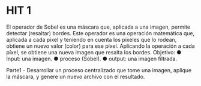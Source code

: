 # HIT 1

El operador de Sobel es una máscara que, aplicada a una imagen, permite detectar (resaltar) bordes. Este operador es una operación matemática que, aplicada a cada pixel y teniendo en cuenta los píxeles que lo rodean, obtiene un nuevo valor (color) para ese pixel. Aplicando la operación a cada píxel, se obtiene una nueva imagen que resalta los bordes.
Objetivo: 
●	Input: una imagen. 
●	proceso (Sobel).
●	output: una imagen filtrada.

Parte1 - Desarrollar un proceso centralizado que tome una imagen, aplique la máscara, y genere un nuevo archivo con el resultado. 
